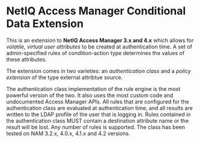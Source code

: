 NetIQ Access Manager Conditional Data Extension
===============================================

This is an extension to **NetIQ Access Manager 3.x and 4.x** which allows for *volatile, virtual user attributes* to be created at authentication time. 
A set of admin-specified rules of condition-action type determines the values of these attributes. 

The extension comes in two varieties: an *authentication class* and a *policy extension* of the type external attribtue source. 

The authentication class implementation of the rule engine is the most powerful version of the two. It also uses the most custom code and undocumented Access Manager APIs. 
All rules that are configured for the authentication class are evaluated at authentication time, and all results are written to the LDAP profile of the user that is logging in. 
Rules contained in the authentication class MUST contain a destination attribute name or the result will be lost. Any number of rules is supported. 
The class has been tested on NAM 3.2.x, 4.0.x, 4.1.x and 4.2 versions. 
